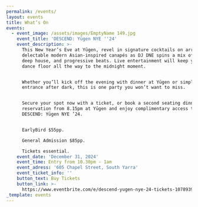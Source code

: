```yaml
---
permalink: /events/
layout: events
title: What’s On
events:
  - event_image: /assets/images/EmptyName 149.jpg
    event_title: 'DESCEND: Yūgen NYE ''24'
    event_description: >-
      This New Year’s Eve at Yūgen, revel in signature cocktails on arrival and
      delectable modern Asian-inspired canapés as DJ DNE spins a mix of disco,
      deep house, and progressive beats. Live entertainment will keep you on the
      dance floor all the way to the midnight moment.


      Whether you’ll kick off the evening with dinner at Yūgen or simply make an
      entrance after dark, this is one party you won’t want to miss.


      Secure your spot now with a ticket, or book a second seating dinner
      reservation from 8.15pm at Yūgen and enjoy complimentary access to
      DESCEND: Yūgen NYE ’24.


      EarlyBird $55pp.

      General Admission $85pp.

      Tickets essential.
    event_date: 'December 31, 2024'
    event_time: Entry from 10.30pm - 1am
    event_adress: '605 Chapel Street, South Yarra'
    event_ticket_info: ''
    button_text: Buy Tickets
    button_link: >-
      https://www.eventbrite.com/e/descend-yugen-nye-24-tickets-1078939329579?aff=YugenWebsite
_template: events
---
```


